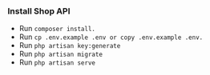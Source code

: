 
### Install Shop API
* Run `composer install.`
* Run `cp .env.example .env or copy .env.example .env.`
* Run `php artisan key:generate`
* Run `php artisan migrate`
* Run `php artisan serve`